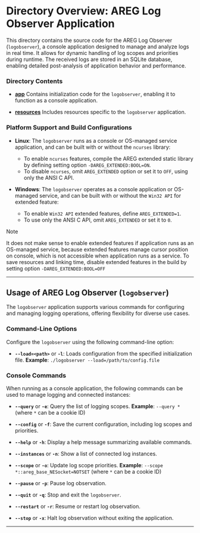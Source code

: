 # Directory Overview: AREG Log Observer Application

This directory contains the source code for the AREG Log Observer (`logobserver`), a console application designed to manage and analyze logs in real time. It allows for dynamic handling of log scopes and priorities during runtime. The received logs are stored in an SQLite database, enabling detailed post-analysis of application behavior and performance.

### Directory Contents

- **[app](./app)**
  Contains initialization code for the `logobserver`, enabling it to function as a console application.

- **[resources](./resources)**
  Includes resources specific to the `logobserver` application.

### Platform Support and Build Configurations

- **Linux**:
  The `logobserver` runs as a console or OS-managed service application, and can be built with or without the `ncurses` library:
  - To enable `ncurses` features, compile the AREG extended static library by defining setting option `-DAREG_EXTENDED:BOOL=ON`.
  - To disable `ncurses`, omit `AREG_EXTENDED` option or set it to `OFF`, using only the ANSI C API.

- **Windows**:
  The `logobserver` operates as a console application or OS-managed service, and can be built with or without the `Win32 API` for extended feature:
  - To enable `Win32 API` extended features, define `AREG_EXTENDED=1`.
  - To use only the ANSI C API, omit `AREG_EXTENDED` or set it to `0`.

> [!NOTE]
> It does not make sense to enable extended features if application runs as an OS-managed service, because extended features manage cursor position on console, which is not accessible when application runs as a service. To save resources and linking time, disable extended features in the build by setting option `-DAREG_EXTENDED:BOOL=OFF`

---

## Usage of AREG Log Observer (`logobserver`)

The `logobserver` application supports various commands for configuring and managing logging operations, offering flexibility for diverse use cases.


### Command-Line Options

Configure the `logobserver` using the following command-line option:

- **`--load=<path>`** or **`-l`**:
  Loads configuration from the specified initialization file.
  **Example**: `./logobserver --load=/path/to/config.file`


### Console Commands

When running as a console application, the following commands can be used to manage logging and connected instances:

- **`--query`** or **`-e`**:
  Query the list of logging scopes.
  **Example**: `--query *` (where `*` can be a cookie ID)

- **`--config`** or **`-f`**:
  Save the current configuration, including log scopes and priorities.

- **`--help`** or **`-h`**:
  Display a help message summarizing available commands.

- **`--instances`** or **`-n`**:
  Show a list of connected log instances.

- **`--scope`** or **`-o`**:
  Update log scope priorities.
  **Example**: `--scope *::areg_base_NESocket=NOTSET` (where `*` can be a cookie ID)

- **`--pause`** or **`-p`**:
  Pause log observation.

- **`--quit`** or **`-q`**:
  Stop and exit the `logobserver`.

- **`--restart`** or **`-r`**:
  Resume or restart log observation.

- **`--stop`** or **`-x`**:
  Halt log observation without exiting the application.

---
